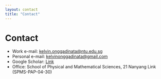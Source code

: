 ```yaml
---
layout: contact
title: "Contact"
---
```


# **Contact**

- Work e-mail: kelvin.onggadinata@ntu.edu.sg
- Personal e-mail: kelvinonggadinata@gmail.com
- Google Scholar: [Link](https://scholar.google.com.sg/citations?user=ZwabIs0AAAAJ&hl=en)
- Office: School of Physical and Mathematical Sciences, 21 Nanyang Link (SPMS-PAP-04-30)
